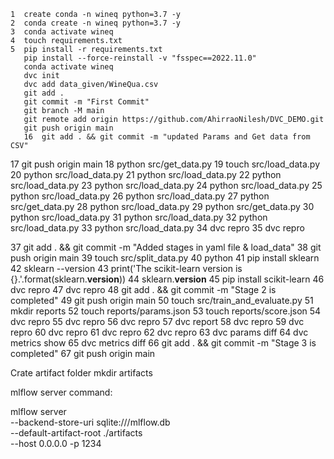     1  create conda -n wineq python=3.7 -y
    2  conda create -n wineq python=3.7 -y
    3  conda activate wineq
    4  touch requirements.txt
    5  pip install -r requirements.txt
       pip install --force-reinstall -v "fsspec==2022.11.0"
       conda activate wineq
       dvc init
       dvc add data_given/WineQua.csv
       git add .
       git commit -m "First Commit"
       git branch -M main
       git remote add origin https://github.com/AhirraoNilesh/DVC_DEMO.git
       git push origin main
       16  git add . && git commit -m "updated Params and Get data from CSV"
   17  git push origin main
   18  python src/get_data.py
   19  touch src/load_data.py
   20  python src/load_data.py
   21  python src/load_data.py
   22  python src/load_data.py
   23  python src/load_data.py
   24  python src/load_data.py
   25  python src/load_data.py
   26  python src/load_data.py
   27  python src/get_data.py
   28  python src/load_data.py
   29  python src/get_data.py
   30  python src/load_data.py
   31  python src/load_data.py
   32  python src/load_data.py
   33  python src/load_data.py
   34  dvc repro
   35  dvc repro

   37  git add . && git commit -m "Added stages in yaml file & load_data"
   38  git push origin main
   39  touch src/split_data.py
   40  python
   41  pip install sklearn
   42  sklearn --version
   43  print('The scikit-learn version is {}.'.format(sklearn.__version__))
   44  sklearn.__version__
   45  pip install scikit-learn
   46  dvc repro
   47  dvc repro
   48  git add . && git commit -m "Stage 2 is completed"
   49  git push origin main
   50  touch src/train_and_evaluate.py
   51  mkdir reports
   52  touch reports/params.json
   53  touch reports/score.json
   54  dvc repro
   55  dvc repro
   56  dvc repro
   57  dvc report
   58  dvc repro
   59  dvc repro
   60  dvc repro
   61  dvc repro
   62  dvc repro
   63  dvc params diff
   64  dvc metrics show
   65  dvc metrics diff
   66  git add . && git commit -m "Stage 3 is completed"
   67  git push origin main

   Crate artifact folder
   mkdir artifacts

   mlflow server command:

   mlflow server \
       --backend-store-uri sqlite:///mlflow.db \
       --default-artifact-root ./artifacts \
       --host 0.0.0.0 -p 1234
